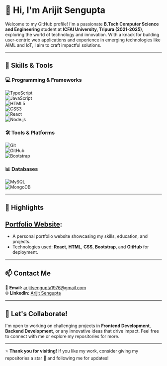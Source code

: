# 👋 Hi, I'm Arijit Sengupta  

Welcome to my GitHub profile! I'm a passionate **B.Tech Computer Science and Engineering** student at **ICFAI University, Tripura (2021-2025)**, exploring the world of technology and innovation. With a knack for building user-centric web applications and experience in emerging technologies like AIML and IoT, I aim to craft impactful solutions.  

---

## 🚀 Skills & Tools  

### 💻 Programming & Frameworks  
![TypeScript](https://img.shields.io/badge/TypeScript-3178C6?style=for-the-badge&logo=typescript&logoColor=white)  
![JavaScript](https://img.shields.io/badge/JavaScript-F7DF1E?style=for-the-badge&logo=javascript&logoColor=black)  
![HTML5](https://img.shields.io/badge/HTML5-E34F26?style=for-the-badge&logo=html5&logoColor=white)  
![CSS3](https://img.shields.io/badge/CSS3-1572B6?style=for-the-badge&logo=css3&logoColor=white)  
![React](https://img.shields.io/badge/React-61DAFB?style=for-the-badge&logo=react&logoColor=black)  
![Node.js](https://img.shields.io/badge/Node.js-339933?style=for-the-badge&logo=node.js&logoColor=white)  

### 🛠 Tools & Platforms  
![Git](https://img.shields.io/badge/Git-F05032?style=for-the-badge&logo=git&logoColor=white)  
![GitHub](https://img.shields.io/badge/GitHub-181717?style=for-the-badge&logo=github&logoColor=white)   
![Bootstrap](https://img.shields.io/badge/Bootstrap-7952B3?style=for-the-badge&logo=bootstrap&logoColor=white)  

### 📊 Databases  
![MySQL](https://img.shields.io/badge/MySQL-4479A1?style=for-the-badge&logo=mysql&logoColor=white)  
![MongoDB](https://img.shields.io/badge/MongoDB-47A248?style=for-the-badge&logo=mongodb&logoColor=white)  

---

## 🌟 Highlights  
 
## **[Portfolio Website](https://github.com/arijitsengupta1976/portfolio):**  
   - A personal portfolio website showcasing my skills, education, and projects.  
   - Technologies used: **React**, **HTML**, **CSS**, **Bootstrap**, and **GitHub** for deployment.  

---

## 📫 Contact Me  

💌 **Email:** [arijitsengupta1976@gmail.com](mailto:arijitsengupta1976@gmail.com)  
🌐 **LinkedIn:** [Arijit Sengupta](www.linkedin.com/in/arijit-sengupta-2278a1231)  

---

## 🌱 Let's Collaborate!  

I'm open to working on challenging projects in **Frontend Development**, **Backend Development**, or any innovative ideas that drive impact. Feel free to connect with me or explore my repositories for more.  

---

⭐ **Thank you for visiting!** If you like my work, consider giving my repositories a star 🌟 and following me for updates!  
